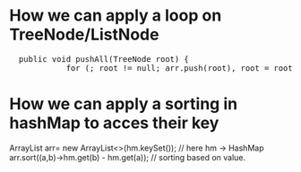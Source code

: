 # How we can apply a loop on TreeNode/ListNode
<pre>  public void pushAll(TreeNode root) {
            for (; root != null; arr.push(root), root = root.left); }  </pre>

# How we can apply a sorting in hashMap to acces their key 
<prev>
            ArrayList<Integer> arr= new ArrayList<>(hm.keySet()); // here hm -> HashMap
            arr.sort((a,b)->hm.get(b) - hm.get(a)); // sorting based on value.
<prev/>
